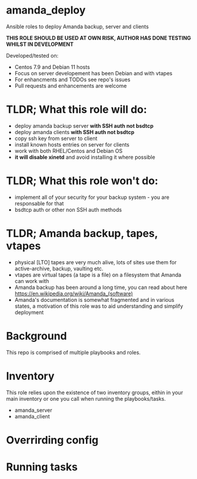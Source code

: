 # amanda_deploy
Ansible roles to deploy Amanda backup, server and clients


**THIS ROLE SHOULD BE USED AT OWN RISK, AUTHOR HAS DONE TESTING WHILST IN DEVELOPMENT**<br>

Developed/tested on:
- Centos 7.9 and Debian 11 hosts
- Focus on server developement has been Debian and with vtapes
- For enhancments and TODOs see repo's issues
- Pull requests and enhancements are welcome

# TLDR; What this role will do:

- deploy amanda backup server **with SSH auth not bsdtcp**
- deploy amanda clients **with SSH auth not bsdtcp**
- copy ssh key from server to client
- install known hosts entries on server for clients
- work with both RHEL/Centos and Debian OS
- **it will disable xinetd** and avoid installing it where possible

# TLDR; What this role won't do:

- implement all of your security for your backup system - you are responsable for that
- bsdtcp auth or other non SSH auth methods

# TLDR; Amanda backup, tapes, vtapes

- physical [LTO] tapes are very much alive, lots of sites use them for active-archive, backup, vaulting etc.
- vtapes are virtual tapes (a tape is a file) on a filesystem that Amanda can work with
- Amanda backup has been around a long time, you can read about here https://en.wikipedia.org/wiki/Amanda_(software)
- Amanda's documentation is somewhat fragmented and in various states, a motivation of this role was to aid understanding and simplify deployment


# Background

This repo is comprised of multiple playbooks and roles.







# Inventory

This role relies upon the existence of two inventory groups, eithin in your main inventory or one you call when running the playbooks/tasks.
- amanda_server
- amanda_client


# Overrirding config


# Running tasks



